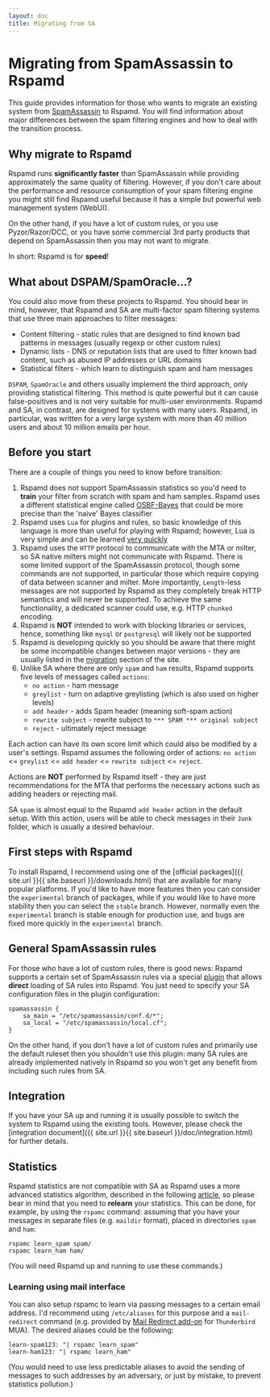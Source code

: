 ```yaml
---
layout: doc
title: Migrating from SA
---
```

# Migrating from SpamAssassin to Rspamd

This guide provides information for those who wants to migrate an existing system from [SpamAssassin](https://spamassassin.apache.org) to Rspamd. You will find information about major differences between the spam filtering engines and how to deal with the transition process.

## Why migrate to Rspamd

Rspamd runs **significantly faster** than SpamAssassin while providing approximately the same quality of filtering. However, if you don't care about the performance and resource consumption of your spam filtering engine you might still find Rspamd useful because it has a simple but powerful web management system (WebUI).

On the other hand, if you have a lot of custom rules, or you use Pyzor/Razor/DCC, or you have some commercial 3rd party products that depend on SpamAssassin then you may not want to migrate.

In short: Rspamd is for **speed**!

## What about DSPAM/SpamOracle…?

You could also move from these projects to Rspamd. You should bear in mind, however, that Rspamd and SA are multi-factor spam filtering systems that use three main approaches to filter messages:

* Content filtering - static rules that are designed to find known bad patterns in messages (usually regexp or other custom rules)
* Dynamic lists - DNS or reputation lists that are used to filter known bad content, such as abused IP addresses or URL domains
* Statistical filters - which learn to distinguish spam and ham messages

`DSPAM`, `SpamOracle` and others usually implement the third approach, only providing statistical filtering. This method is quite powerful but it can cause false-positives and is not very suitable for multi-user environments. Rspamd and SA, in contrast, are designed for systems with many users. Rspamd, in particular, was written for a very large system with more than 40 million users and about 10 million emails per hour.

## Before you start

There are a couple of things you need to know before transition:

1. Rspamd does not support SpamAssassin statistics so you'd need to **train** your filter from scratch with spam and ham samples. Rspamd uses a different statistical engine called [OSBF-Bayes](https://trec.nist.gov/pubs/trec15/papers/fidelis-assis.spam.final.pdf) that could be more precise than the 'naive' Bayes classifier
2. Rspamd uses `Lua` for plugins and rules, so basic knowledge of this language is more than useful for playing with Rspamd; however, Lua is very simple and can be learned [very quickly](http://lua-users.org/wiki/LuaTutorial)
3. Rspamd uses the `HTTP` protocol to communicate with the MTA or milter, so SA native milters might not communicate with Rspamd. There is some limited support of the SpamAssassin protocol, though some commands are not supported, in particular those which require copying of data between scanner and milter. More importantly, `Length`-less messages are not supported by Rspamd as they completely break HTTP semantics and will never be supported. To achieve the same functionality, a dedicated scanner could use, e.g. HTTP `chunked` encoding.
4. Rspamd is **NOT** intended to work with blocking libraries or services, hence, something like `mysql` or `postgresql` will likely not be supported
5. Rspamd is developing quickly so you should be aware that there might be some incompatible changes between major versions - they are usually listed in the [migration](../migration.html) section of the site.
6. Unlike SA where there are only `spam` and `ham` results, Rspamd supports five levels of messages called `actions`:
	+ `no action` - ham message
	+ `greylist` - turn on adaptive greylisting (which is also used on higher levels)
	+ `add header` - adds Spam header (meaning soft-spam action)
	+ `rewrite subject` - rewrite subject to `*** SPAM *** original subject`
	+ `reject` - ultimately reject message

Each action can have its own score limit which could also be modified by a user's settings. Rspamd assumes the following order of actions: `no action` <= `greylist` <= `add header` <= `rewrite subject` <= `reject`.

Actions are **NOT** performed by Rspamd itself - they are just recommendations for the MTA that performs the necessary actions such as adding headers or rejecting mail.

SA `spam` is almost equal to the Rspamd `add header` action in the default setup. With this action, users will be able to check messages in their `Junk` folder, which is usually a desired behaviour.

## First steps with Rspamd

To install Rspamd, I recommend using one of the [official packages]({{ site.url }}{{ site.baseurl }}/downloads.html) that are available for many popular platforms. If you'd like to have more features then you can consider the `experimental` branch of packages, while if you would like to have more stability then you can select the `stable` branch. However, normally even the `experimental` branch is stable enough for production use, and bugs are fixed more quickly in the `experimental` branch.

## General SpamAssassin rules

For those who have a lot of custom rules, there is good news: Rspamd supports a certain set of SpamAssassin rules via a special [plugin](../modules/spamassassin.html) that allows **direct** loading of SA rules into Rspamd. You just need to specify your SA configuration files in the plugin configuration:

~~~ucl
spamassassin {
	sa_main = "/etc/spamassassin/conf.d/*";
	sa_local = "/etc/spamassassin/local.cf";
}
~~~

On the other hand, if you don't have a lot of custom rules and primarily use the default ruleset then you shouldn't use this plugin: many SA rules are already implemented natively in Rspamd so you won't get any benefit from including such rules from SA.

## Integration

If you have your SA up and running it is usually possible to switch the system to Rspamd using the existing tools. However, please check the [integration document]({{ site.url }}{{ site.baseurl }}/doc/integration.html) for further details.

## Statistics

Rspamd statistics are not compatible with SA as Rspamd uses a more advanced statistics algorithm, described in the following [article](http://osbf-lua.luaforge.net/papers/trec2006_osbf_lua.pdf), so please bear in mind that you need to **relearn** your statistics. This can be done, for example, by using the `rspamc` command: assuming that you have your messages in separate files (e.g. `maildir` format), placed in directories `spam` and `ham`:

	rspamc learn_spam spam/
	rspamc learn_ham ham/

(You will need Rspamd up and running to use these commands.)

### Learning using mail interface

You can also setup rspamc to learn via passing messages to a certain email address. I'd recommend using `/etc/aliases` for this purpose and a `mail-redirect` command (e.g. provided by [Mail Redirect add-on](https://addons.mozilla.org/en-GB/thunderbird/addon/mailredirect/) for `Thunderbird` MUA). The desired aliases could be the following:

	learn-spam123: "| rspamc learn_spam"
	learn-ham123: "| rspamc learn_ham"

(You would need to use less predictable aliases to avoid the sending of messages to such addresses by an adversary, or just by mistake, to prevent statistics pollution.)
